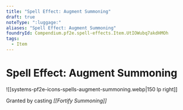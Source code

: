 ```yaml
---
title: "Spell Effect: Augment Summoning"
draft: true
noteType: ":luggage:"
aliases: "Spell Effect: Augment Summoning"
foundryId: Compendium.pf2e.spell-effects.Item.UtIOWubq7akdHMOh
tags:
  - Item
---
```


# Spell Effect: Augment Summoning
![[systems-pf2e-icons-spells-augment-summoning.webp|150 lp right]]

Granted by casting _[[Fortify Summoning]]_

